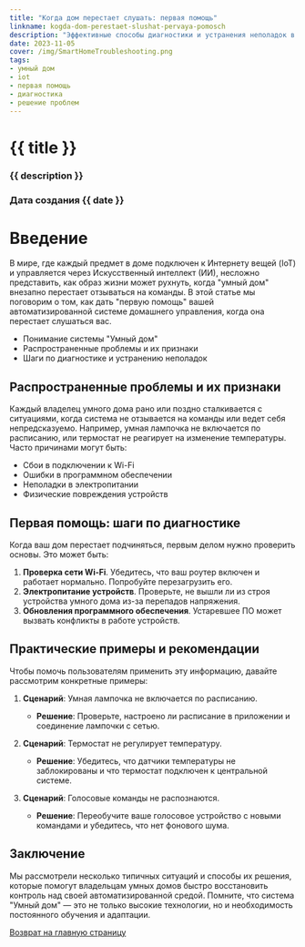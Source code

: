 ```yaml
---
title: "Когда дом перестает слушать: первая помощь"
linkname: kogda-dom-perestaet-slushat-pervaya-pomosch
description: "Эффективные способы диагностики и устранения неполадок в системах 'Умный дом'"
date: 2023-11-05
cover: /img/SmartHomeTroubleshooting.png
tags:
- умный дом
- iot
- первая помощь
- диагностика
- решение проблем
---
```


# {{ title }}
### {{ description }}
### Дата создания {{ date }}

# Введение

В мире, где каждый предмет в доме подключен к Интернету вещей (IoT) и управляется через Искусственный интеллект (ИИ), несложно представить, как образ жизни может рухнуть, когда "умный дом" внезапно перестает отзываться на команды. В этой статье мы поговорим о том, как дать "первую помощь" вашей автоматизированной системе домашнего управления, когда она перестает слушаться вас.

* Понимание системы "Умный дом"
* Распространенные проблемы и их признаки
* Шаги по диагностике и устранению неполадок

## Распространенные проблемы и их признаки

Каждый владелец умного дома рано или поздно сталкивается с ситуациями, когда система не отзывается на команды или ведет себя непредсказуемо. Например, умная лампочка не включается по расписанию, или термостат не реагирует на изменение температуры. Часто причинами могут быть:

- Сбои в подключении к Wi-Fi
- Ошибки в программном обеспечении
- Неполадки в электропитании
- Физические повреждения устройств

## Первая помощь: шаги по диагностике

Когда ваш дом перестает подчиняться, первым делом нужно проверить основы. Это может быть:

1. **Проверка сети Wi-Fi**. Убедитесь, что ваш роутер включен и работает нормально. Попробуйте перезагрузить его.
2. **Электропитание устройств**. Проверьте, не вышли ли из строя устройства умного дома из-за перепадов напряжения.
3. **Обновления программного обеспечения**. Устаревшее ПО может вызвать конфликты в работе устройств.

## Практические примеры и рекомендации

Чтобы помочь пользователям применить эту информацию, давайте рассмотрим конкретные примеры:

1. **Сценарий**: Умная лампочка не включается по расписанию.
   * **Решение**: Проверьте, настроено ли расписание в приложении и соединение лампочки с сетью.

2. **Сценарий**: Термостат не регулирует температуру.
   * **Решение**: Убедитесь, что датчики температуры не заблокированы и что термостат подключен к центральной системе.

3. **Сценарий**: Голосовые команды не распознаются.
   * **Решение**: Переобучите ваше голосовое устройство с новыми командами и убедитесь, что нет фонового шума.

## Заключение

Мы рассмотрели несколько типичных ситуаций и способы их решения, которые помогут владельцам умных домов быстро восстановить контроль над своей автоматизированной средой. Помните, что система "Умный дом" — это не только высокие технологии, но и необходимость постоянного обучения и адаптации.

[Возврат на главную страницу](/)